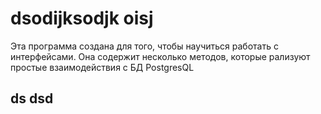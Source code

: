 # dsodijksodjk oisj

Эта программа создана для того, чтобы научиться работать с интерфейсами. Она содержит несколько методов, которые рализуют простые взаимодействия с БД PostgresQL


## ds dsd 